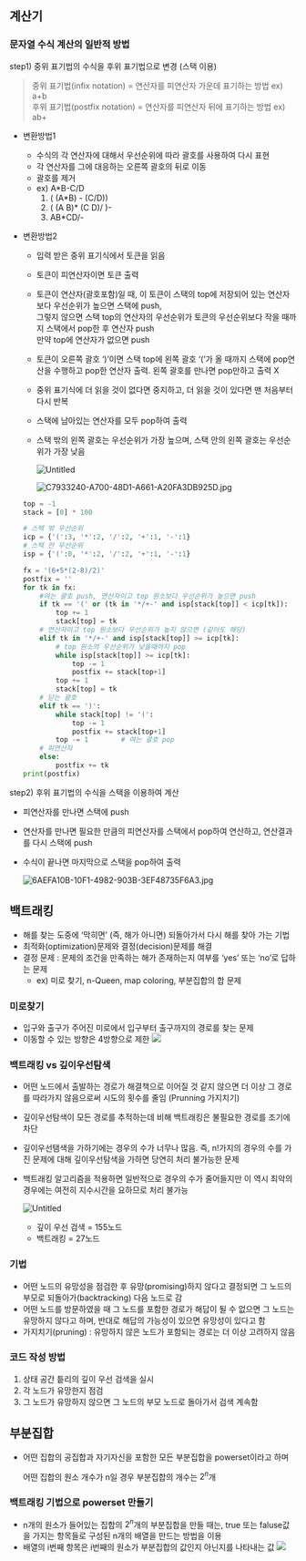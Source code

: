 ## 계산기

### 문자열 수식 계산의 일반적 방법

step1) 중위 표기법의 수식을 후위 표기법으로 변경 (스택 이용)

> 중위 표기법(infix notation) = 연산자를 피연산자 가운데 표기하는 방법   ex) a+b <br>
> 후위 표기법(postfix notation) = 연산자를 피연산자 뒤에 표기하는 방법  ex) ab+

- 변환방법1
    - 수식의 각 연산자에 대해서 우선순위에 따라 괄호를 사용하여 다시 표현
    - 각 연산자를 그에 대응하는 오른쪽 괄호의 뒤로 이동
    - 괄호를 제거
    - ex) A*B-C/D
        1. ( (A*B) - (C/D))
        2. ( (A B)* (C D)/ )-
        3. AB*CD/-
- 변환방법2
    - 입력 받은 중위 표기식에서 토큰을 읽음
    - 토큰이 피연산자이면 토큰 출력
    - 토큰이 연산자(괄호포함)일 때, 이 토큰이 스택의 top에 저장되어 있는 연산자보다 우선순위가 높으면 스택에 push, <br>그렇지 않으면 스택 top의 연산자의 우선순위가 토큰의 우선순위보다 작을 때까지 스택에서 pop한 후 연산자 push<br>
    만약 top에 연산자가 없으면 push
    - 토큰이 오른쪽 괄호 ‘)’이면 스택 top에 왼쪽 괄호 ‘(’가 올 때까지 스택에 pop연산을 수행하고 pop한 연산자 출력. 
    왼쪽 괄호를 만나면 pop만하고 출력 X
    - 중위 표기식에 더 읽을 것이 없다면 중지하고, 더 읽을 것이 있다면 맨 처음부터 다시 반복
    - 스택에 남아있는 연산자를 모두 pop하여 출력
    
    - 스택 밖의 왼쪽 괄호는 우선순위가 가장 높으며, 스택 안의 왼쪽 괄호는 우선순위가 가장 낮음
        
        ![Untitled](./asset/icp_isp.png)
        
        ![C7933240-A700-48D1-A661-A20FA3DB925D.jpg](./asset/postfix.jpg)
        
    
    ```python
    top = -1
    stack = [0] * 100
    
    # 스택 밖 우선순위
    icp = {'(':3, '*':2, '/':2, '+':1, '-':1}
    # 스택 안 우선순위
    isp = {'(':0, '*':2, '/':2, '+':1, '-':1}
    
    fx = '(6+5*(2-8)/2)'
    postfix = ''
    for tk in fx:
        #여는 괄호 push, 연산자이고 top 원소보다 우선순위가 높으면 push
        if tk == '(' or (tk in '*/+-' and isp[stack[top]] < icp[tk]):
            top += 1
            stack[top] = tk
        # 연산자이고 top 원소보다 우선순위가 높지 않으면 (같아도 해당)
        elif tk in '*/+-' and isp[stack[top]] >= icp[tk]:
            # top 원소의 우선순위가 낮을때까지 pop
            while isp[stack[top]] >= icp[tk]:
                top -= 1
                postfix += stack[top+1]
            top += 1
            stack[top] = tk
        # 닫는 괄호
        elif tk == ')':
            while stack[top] != '(':
                top -= 1
                postfix += stack[top+1]
            top -= 1        # 여는 괄호 pop
        # 피연산자
        else:
            postfix += tk
    print(postfix)
    ```
    

step2) 후위 표기법의 수식을 스택을 이용하여 계산

- 피연산자를 만나면 스택에 push
- 연산자를 만나면 필요한 만큼의 피연산자를 스택에서 pop하여 연산하고, 연산결과를 다시 스택에 push
- 수식이 끝나면 마지막으로 스택을 pop하여 출력
    
    ![6AEFA10B-10F1-4982-903B-3EF48735F6A3.jpg](./asset/postfix_cal.jpg)
    



## 백트래킹


- 해를 찾는 도중에 ‘막히면’ (즉, 해가 아니면) 되돌아가서 다시 해를 찾아 가는 기법
- 최적화(optimization)문제와 결정(decision)문제를 해결
- 결정 문제 : 문제의 조건을 만족하는 해가 존재하는지 여부를 ‘yes’ 또는 ‘no’로 답하는 문제
    - ex) 미로 찾기, n-Queen, map coloring, 부분집합의 합 문제

### 미로찾기

- 입구와 출구가 주어진 미로에서 입구부터 출구까지의 경로를 찾는 문제
- 이동할 수 있는 방향은 4방향으로 제한
    ![](./asset/miro.png)
    

### 백트래킹 vs 깊이우선탐색

- 어떤 노드에서 출발하는 경로가 해결책으로 이어질 것 같지 않으면 더 이상 그 경로를 따라가지 않음으로써 시도의 횟수를 줄임 (Prunning 가지치기)
- 깊이우선탐색이 모든 경로를 추적하는데 비해 백트래킹은 불필요한 경로를 조기에 차단
- 깊이우선탬색을 가하기에는 경우의 수가 너무나 많음.
즉, n!가지의 경우의 수를 가진 문제에 대해 깊이우선탐색을 가하면 당연히 처리 불가능한 문제
- 백트래킹 알고리즘을 적용하면 일반적으로 경우의 수가 줄어들지만 이 역시 최악의 경우에는 여전히 지수시간을 요하므로 처리 불가능

    ![Untitled](./asset/state_tree_back.png)

    - 깊이 우선 검색 = 155노드
    - 백트래킹 = 27노드

### 기법

- 어떤 노드의 유망성을 점검한 후 유망(promising)하지 않다고 결정되면 그 노드의 부모로 되돌아가(backtracking) 다음 노드로 감
- 어떤 노드를 방문하였을 때 그 노드를 포함한 경로가 해답이 될 수 없으면 그 노드는 유망하지 않다고 하며, 반대로 해답의 가능성이 있으면 유망성이 있다고 함
- 가지치기(pruning) : 유망하지 않은 노드가 포함되는 경로는 더 이상 고려하지 않음

### 코드 작성 방법

1. 상태 공간 틑리의 깊이 우선 검색을 실시
2. 각 노드가 유망한지 점검
3. 그 노드가 유망하지 않으면 그 노드의 부모 노드로 돌아가서 검색 계속함




## 부분집합


- 어떤 집합의 공집합과 자기자신을 포함한 모든 부분집합을 powerset이라고 하며
    
    어떤 집합의 원소 개수가 n일 경우 부분집합의 개수는 $2^n$개
    

### 백트래킹 기법으로 powerset 만들기

- n개의 원소가 들어있는 집합의 $2^n$개의 부분집합을 만들 때는, true 또는 faluse값을 가지는 항목들로 구성된 n개의 배열을 만드는 방법을 이용
- 배열의 i번째 항목은 i번째의 원소가 부분집합의 값인지 아닌지를 나타내는 값
    ![](./asset/powerset_back.png)